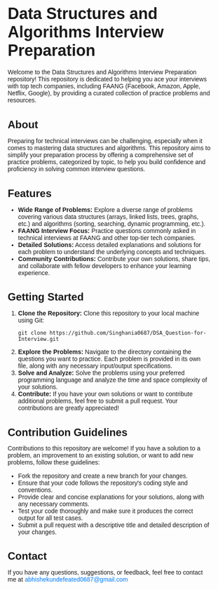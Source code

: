 <body>

<div class="container" style="max-width: 800px; margin: 20px auto; padding: 0 20px; font-family: Arial, sans-serif;">
  <h1 style="font-size: 36px; margin-bottom: 20px;">Data Structures and Algorithms Interview Preparation</h1>
  <p>Welcome to the Data Structures and Algorithms Interview Preparation repository! This repository is dedicated to helping you ace your interviews with top tech companies, including FAANG (Facebook, Amazon, Apple, Netflix, Google), by providing a curated collection of practice problems and resources.</p>

  <h2 style="font-size: 24px; margin-bottom: 15px;">About</h2>
  <p style="margin-bottom: 15px;">Preparing for technical interviews can be challenging, especially when it comes to mastering data structures and algorithms. This repository aims to simplify your preparation process by offering a comprehensive set of practice problems, categorized by topic, to help you build confidence and proficiency in solving common interview questions.</p>

  <h2 style="font-size: 24px; margin-bottom: 15px;">Features</h2>
  <ul>
    <li><strong>Wide Range of Problems:</strong> Explore a diverse range of problems covering various data structures (arrays, linked lists, trees, graphs, etc.) and algorithms (sorting, searching, dynamic programming, etc.).</li>
    <li><strong>FAANG Interview Focus:</strong> Practice questions commonly asked in technical interviews at FAANG and other top-tier tech companies.</li>
    <li><strong>Detailed Solutions:</strong> Access detailed explanations and solutions for each problem to understand the underlying concepts and techniques.</li>
    <li><strong>Community Contributions:</strong> Contribute your own solutions, share tips, and collaborate with fellow developers to enhance your learning experience.</li>
  </ul>

  <h2 style="font-size: 24px; margin-bottom: 15px;">Getting Started</h2>
  <ol>
    <li><strong>Clone the Repository:</strong> Clone this repository to your local machine using Git:
      <pre><code>git clone https://github.com/Singhania0687/DSA_Question-for-Interview.git</code></pre>
    </li>
    <li><strong>Explore the Problems:</strong> Navigate to the directory containing the questions you want to practice. Each problem is provided in its own file, along with any necessary input/output specifications.</li>
    <li><strong>Solve and Analyze:</strong> Solve the problems using your preferred programming language and analyze the time and space complexity of your solutions.</li>
    <li><strong>Contribute:</strong> If you have your own solutions or want to contribute additional problems, feel free to submit a pull request. Your contributions are greatly appreciated!</li>
  </ol>

  <h2 style="font-size: 24px; margin-bottom: 5px;">Contribution Guidelines</h2>
  <p style="margin-bottom: 15px;">Contributions to this repository are welcome! If you have a solution to a problem, an improvement to an existing solution, or want to add new problems, follow these guidelines:</p>
  <ul>
    <li>Fork the repository and create a new branch for your changes.</li>
    <li>Ensure that your code follows the repository's coding style and conventions.</li>
    <li>Provide clear and concise explanations for your solutions, along with any necessary comments.</li>
    <li>Test your code thoroughly and make sure it produces the correct output for all test cases.</li>
    <li>Submit a pull request with a descriptive title and detailed description of your changes.</li>
  </ul>

  <h2 style="font-size: 24px; margin-bottom: 15px;">Contact</h2>
  <p style="margin-bottom: 15px;">If you have any questions, suggestions, or feedback, feel free to contact me at <a href="mailto:abhishekundefeated0687@gmail.com" style="color: #007bff; text-decoration: none;">abhishekundefeated0687@gmail.com</a
